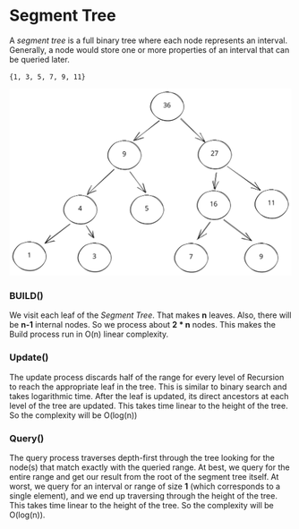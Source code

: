 # Segment Tree

A _segment tree_ is a full binary tree where each node represents an interval. Generally, a node would store one or more properties of an interval that can be queried later.

```
{1, 3, 5, 7, 9, 11}
```

<img src="../.gitbook/assets/file.excalidraw (1) (1) (1) (1) (1) (1) (1) (1) (1) (1).svg" alt="" class="gitbook-drawing">

### BUILD()

We visit each leaf of the _Segment Tree_. That makes **n** leaves. Also, there will be **n-1** internal nodes. So we process about **2 \* n** nodes. This makes the Build process run in O(n) linear complexity.

### Update()

The update process discards half of the range for every level of Recursion to reach the appropriate leaf in the tree. This is similar to binary search and takes logarithmic time. After the leaf is updated, its direct ancestors at each level of the tree are updated. This takes time linear to the height of the tree. So the complexity will be O(log(n))

### Query()

The query process traverses depth-first through the tree looking for the node(s) that match exactly with the queried range. At best, we query for the entire range and get our result from the root of the segment tree itself. At worst, we query for an interval or range of size **1** (which corresponds to a single element), and we end up traversing through the height of the tree. This takes time linear to the height of the tree. So the complexity will be O(log(n)).
